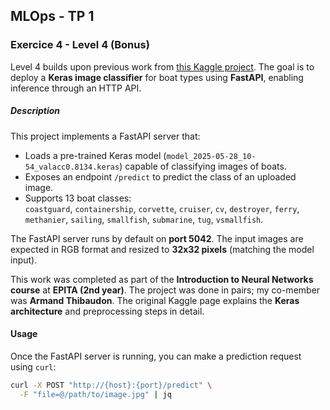 ## MLOps - TP 1

### Exercice 4 - Level 4 (Bonus)

Level 4 builds upon previous work from [this Kaggle project](https://www.kaggle.com/code/toutane/gh-navires-2025). The goal is to deploy a **Keras image classifier** for boat types using **FastAPI**, enabling inference through an HTTP API.

##### Description

This project implements a FastAPI server that:

- Loads a pre-trained Keras model (`model_2025-05-28_10-54_valacc0.8134.keras`) capable of classifying images of boats.
- Exposes an endpoint `/predict` to predict the class of an uploaded image.
- Supports 13 boat classes:  
  `coastguard`, `containership`, `corvette`, `cruiser`, `cv`, `destroyer`, `ferry`, `methanier`, `sailing`, `smallfish`, `submarine`, `tug`, `vsmallfish`.

The FastAPI server runs by default on **port 5042**. The input images are expected in RGB format and resized to **32x32 pixels** (matching the model input).

This work was completed as part of the **Introduction to Neural Networks course** at **EPITA (2nd year)**. The project was done in pairs; my co-member was **Armand Thibaudon**. The original Kaggle page explains the **Keras architecture** and preprocessing steps in detail.

#### Usage

Once the FastAPI server is running, you can make a prediction request using `curl`:

```bash
curl -X POST "http://{host}:{port}/predict" \
  -F "file=@/path/to/image.jpg" | jq

